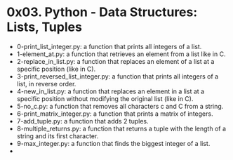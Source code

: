 # 0x03. Python - Data Structures: Lists, Tuples

* 0-print_list_integer.py: a function that prints all integers of a list.
* 1-element_at.py: a function that retrieves an element from a list like in C.
* 2-replace_in_list.py: a function that replaces an element of a list at a specific position (like in C).
* 3-print_reversed_list_integer.py: a function that prints all integers of a list, in reverse order.
* 4-new_in_list.py: a function that replaces an element in a list at a specific position without modifying the original list (like in C).
* 5-no_c.py: a function that removes all characters c and C from a string.
* 6-print_matrix_integer.py: a function that prints a matrix of integers.
* 7-add_tuple.py: a function that adds 2 tuples.
* 8-multiple_returns.py: a function that returns a tuple with the length of a string and its first character.
* 9-max_integer.py: a function that finds the biggest integer of a list.
* 